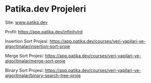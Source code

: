 # Patika.dev Projeleri

Site: www.patika.dev

Profil: https://app.patika.dev/infinitylrd

Insertion Sort Projesi: https://app.patika.dev/courses/veri-yapilari-ve-algoritmalar/insertion-sort-proje

Merge Sort Projesi: https://app.patika.dev/courses/veri-yapilari-ve-algoritmalar/merge-sort-proje

Binary Sort Projesi: https://app.patika.dev/courses/veri-yapilari-ve-algoritmalar/binary-search-tree-proje
